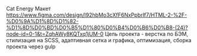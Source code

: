 Cat Energy
Макет https://www.figma.com/design/I92hbMo3cXfF6NxPpbrlf7/HTML-2-%2F-%D0%9A%D1%8D%D1%82-%D1%8D%D0%BD%D0%B5%D1%80%D0%B4%D0%B6%D0%B8-(24)?node-id=0-1&t=ZqhAWy8KQTxq1jUM-0
Цель проекта - верстка по БЭМ, стилизация на SCSS, адаптивная сетка и графика, оптимизация, сборка проекта через gulp

